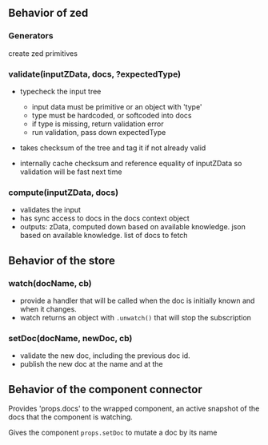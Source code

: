 ## Behavior of zed

### Generators
create zed primitives

### validate(inputZData, docs, ?expectedType)

- typecheck the input tree
    - input data must be primitive or an object with 'type'
    - type must be hardcoded, or softcoded into docs
    - if type is missing, return validation error
    - run validation, pass down expectedType

- takes checksum of the tree and tag it if not already valid
- internally cache checksum and reference equality of inputZData so validation will be fast next time

### compute(inputZData, docs)

- validates the input
- has sync access to docs in the docs context object
- outputs: zData, computed down based on available knowledge. json based on available knowledge. list of docs to fetch

## Behavior of the store

### watch(docName, cb)
- provide a handler that will be called when the doc is initially known and when it changes.
- watch returns an object with `.unwatch()` that will stop the subscription

### setDoc(docName, newDoc, cb)

- validate the new doc, including the previous doc id. 
- publish the new doc at the name and at the 


## Behavior of the component connector

Provides 'props.docs' to the wrapped component, an active snapshot of the docs that the component is watching.

Gives the component `props.setDoc` to mutate a doc by its name